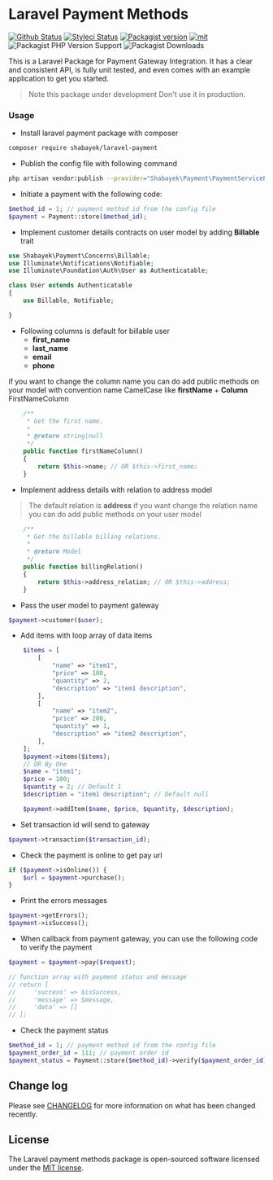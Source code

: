 # Laravel Payment Methods
[![Github Status](https://github.com/shabayekdes/laravel-payment/actions/workflows/tests.yml/badge.svg)](https://github.com/shabayekdes/laravel-payment/actions) [![Styleci Status](https://github.styleci.io/repos/421966331/shield?style=flat&branch=develop)](https://github.styleci.io/repos/421966331) [![Packagist version](https://img.shields.io/packagist/v/shabayek/laravel-payment)](https://packagist.org/packages/shabayek/laravel-payment) [![mit](https://img.shields.io/apm/l/laravel)](https://packagist.org/packages/shabayek/laravel-payment) ![Packagist PHP Version Support](https://img.shields.io/packagist/php-v/shabayek/laravel-payment) ![Packagist Downloads](https://img.shields.io/packagist/dt/shabayek/laravel-payment)

This is a Laravel Package for Payment Gateway Integration. It has a clear and consistent API, is fully unit tested, and even comes with an example application to get you started.

> Note this package under development Don't use it in production.

### Usage

- Install laravel payment package with composer

```bash
composer require shabayek/laravel-payment
```

- Publish the config file with following command

```bash
php artisan vendor:publish --provider="Shabayek\Payment\PaymentServiceProvider" --tag=config
```

- Initiate a payment with the following code:

```php
$method_id = 1; // payment method id from the config file
$payment = Payment::store($method_id);
```

- Implement customer details contracts on user model by adding **Billable** trait

```php
use Shabayek\Payment\Concerns\Billable;
use Illuminate\Notifications\Notifiable;
use Illuminate\Foundation\Auth\User as Authenticatable;

class User extends Authenticatable
{
    use Billable, Notifiable;

}
```
- Following columns is default for billable user
    - **first_name**
    - **last_name**
    - **email**
    - **phone**

if you want to change the column name you can do add public methods on your model with convention name CamelCase like **firstName** + **Column**
FirstNameColumn
```php
    /**
     * Get the first name.
     *
     * @return string|null
     */
    public function firstNameColumn()
    {
        return $this->name; // OR $this->first_name;
    }
```

- Implement address details with relation to address model 
> The default relation is **address** if you want change the relation name you can do add public methods on your user model 

```php
    /**
     * Get the billable billing relations.
     *
     * @return Model
     */
    public function billingRelation()
    {
        return $this->address_relation; // OR $this->address;
    }
```

- Pass the user model to payment gateway

```php
$payment->customer($user);
```

- Add items with loop array of data items

```php
    $items = [
        [
            "name" => "item1",
            "price" => 100,
            "quantity" => 2,
            "description" => "item1 description",
        ],
        [
            "name" => "item2",
            "price" => 200,
            "quantity" => 1,
            "description" => "item2 description",
        ],
    ];
    $payment->items($items);
    // OR By One
    $name = "item1";
    $price = 100;
    $quantity = 2; // Default 1
    $description = "item1 description"; // Default null

    $payment->addItem($name, $price, $quantity, $description);
```

- Set transaction id will send to gateway

```php
$payment->transaction($transaction_id);
```

- Check the payment is online to get pay url

```php
if ($payment->isOnline()) {
    $url = $payment->purchase();
}
```

- Print the errors messages

```php
$payment->getErrors();
$payment->isSuccess();
```

- When callback from payment gateway, you can use the following code to verify the payment

```php
$payment = $payment->pay($request);

// function array with payment status and message
// return [
//     'success' => $isSuccess,
//     'message' => $message,
//     'data' => []
// ];
```

- Check the payment status
```php
$method_id = 1; // payment method id from the config file
$payment_order_id = 111; // payment order id
$payment_status = Payment::store($method_id)->verify($payment_order_id);
```

## Change log
Please see [CHANGELOG](https://github.com/shabayekdes/laravel-payment/blob/main/CHANGELOG.md) for more information on what has been changed recently.
## License

The Laravel payment methods package is open-sourced software licensed under the [MIT license](https://github.com/shabayekdes/laravel-payment/blob/main/LICENSE).
